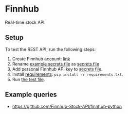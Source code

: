 # Finnhub
Real-time stock API

## Setup
To test the REST API, run the following steps:
1. Create Finnhub account: [link](https://finnhub.io/dashboard)
2. Rename [example secrets file](./secrets_example.py) as [secrets file](./secrets.py)
3. Add personal Finnhub API key to [secrets file](secrets.py).
4. Install [requirements](requirements.txt): `pip install -r requirements.txt`.
5. Run [the test file](test_api.py).

## Example queries
- https://github.com/Finnhub-Stock-API/finnhub-python
